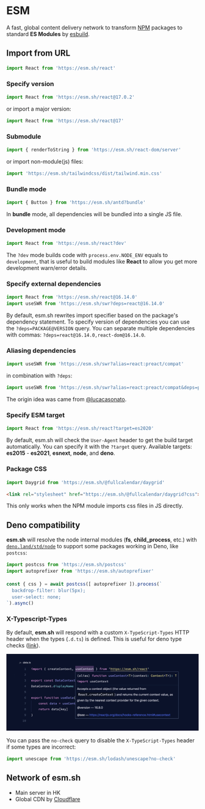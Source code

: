 # ESM

A fast, global content delivery network to transform [NPM](http://npmjs.org/) packages to standard **ES Modules** by [esbuild](https://github.com/evanw/esbuild).

## Import from URL

```javascript
import React from 'https://esm.sh/react'
```

### Specify version

```javascript
import React from 'https://esm.sh/react@17.0.2'
```

or import a major version:

```javascript
import React from 'https://esm.sh/react@17'
```

### Submodule

```javascript
import { renderToString } from 'https://esm.sh/react-dom/server'
```

or import non-module(js) files:

```javascript
import 'https://esm.sh/tailwindcss/dist/tailwind.min.css'
```

### Bundle mode

```javascript
import { Button } from 'https://esm.sh/antd?bundle'
```

In **bundle** mode, all dependencies will be bundled into a single JS file.

### Development mode

```javascript
import React from 'https://esm.sh/react?dev'
```

The `?dev` mode builds code with `process.env.NODE_ENV` equals to `development`, that is useful to build modules like **React** to allow you get more development warn/error details.

### Specify external dependencies

```javascript
import React from 'https://esm.sh/react@16.14.0'
import useSWR from 'https://esm.sh/swr?deps=react@16.14.0'
```

By default, esm.sh rewrites import specifier based on the package's dependency statement. To specify version of dependencies you can use the `?deps=PACKAGE@VERSION` query. You can separate multiple dependencies with commas: `?deps=react@16.14.0,react-dom@16.14.0`.

### Aliasing dependencies

```javascript
import useSWR from 'https://esm.sh/swr?alias=react:preact/compat'
```

in combination with `?deps`:

```javascript
import useSWR from 'https://esm.sh/swr?alias=react:preact/compat&deps=preact@10.5.14'
```

The origin idea was came from [@lucacasonato](https://github.com/lucacasonato).

### Specify ESM target

```javascript
import React from 'https://esm.sh/react?target=es2020'
```

By default, esm.sh will check the `User-Agent` header to get the build target automatically. You can specify it with the `?target` query. Available targets: **es2015** - **es2021**, **esnext**, **node**, and **deno**.

### Package CSS

```javascript
import Daygrid from 'https://esm.sh/@fullcalendar/daygrid'
```

```html
<link rel="stylesheet" href="https://esm.sh/@fullcalendar/daygrid?css">
```

This only works when the NPM module imports css files in JS directly.

## Deno compatibility

**esm.sh** will resolve the node internal modules (**fs**, **child_process**, etc.) with [`deno.land/std/node`](https://deno.land/std/node) to support some packages working in Deno, like `postcss`:

```javascript
import postcss from 'https://esm.sh/postcss'
import autoprefixer from 'https://esm.sh/autoprefixer'

const { css } = await postcss([ autoprefixer ]).process(`
  backdrop-filter: blur(5px);
  user-select: none;
`).async()
```

### X-Typescript-Types

By default, **esm.sh** will respond with a custom `X-TypeScript-Types` HTTP header when the types (`.d.ts`) is defined. This is useful for deno type checks ([link](https://deno.land/manual/typescript/types#using-x-typescript-types-header)).

![figure #1](./embed/assets/sceenshot-deno-types.png)

You can pass the `no-check` query to disable the `X-TypeScript-Types` header if some types are incorrect:

```javascript
import unescape from 'https://esm.sh/lodash/unescape?no-check'
```

## Network of esm.sh

- Main server in HK
- Global CDN by [Cloudflare](https://cloudflare.com)
